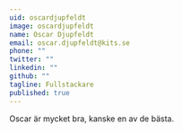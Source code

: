 ```yaml
---
uid: oscardjupfeldt
image: oscardjupfeldt
name: Oscar Djupfeldt
email: oscar.djupfeldt@kits.se
phone: ""
twitter: ""
linkedin: ""
github: ""
tagline: Fullstackare
published: true
---
```


Oscar är mycket bra, kanske en av de bästa.
